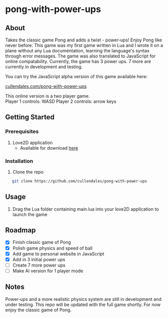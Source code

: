 # pong-with-power-ups
## About
Takes the classic game Pong and adds a twist - power-ups! Enjoy Pong like never before. This game was my first game written in Lua and I wrote it on a plane without any Lua documentation, learning the language's syntax through error messages. The game was also translated to JavaScript for online compatability. Currently, the game has 3 power ups. 7 more are currently in development and testing.

You can try the JavaScript alpha version of this game available here:

[cullendales.com/pong-with-power-ups](https://cullendales.com/pong-with-power-ups/)

This online version is a two player game.  
Player 1 controls: WASD 
Player 2 controls: arrow keys 

## Getting Started
### Prerequisites
1. Love2D application
   - Available for download [here](https://love2d.org)
  
### Installation
1. Clone the repo
```sh
   git clone https://github.com/cullendales/pong-with-power-ups
```

## Usage
1. Drag the Lua folder containing main.lua into your love2D application to launch the game

## Roadmap
- [x] Finish classic game of Pong
- [x] Polish game physics and speed of ball
- [x] Add game to personal website in JavaScript
- [x] Add in 3 initial power ups
- [ ] Create 7 more power ups 
- [ ] Make AI version for 1 player mode

## Notes
Power-ups and a more realistic physics system are still in development and under testing. This repo will be updated with the full game shortly. For now enjoy the classic game of Pong.

